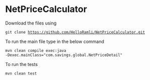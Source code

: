 # NetPriceCalculator
Download the files using 

<code>git clone https://github.com/HelloRamli/NetPriceCalculator.git</code>

To run the main file type in the below command

<code>mvn clean compile exec:java -Dexec.mainClass="com.savings.global.NetPriceDetail"</code>

To run the tests 

<code>mvn clean test</code>
